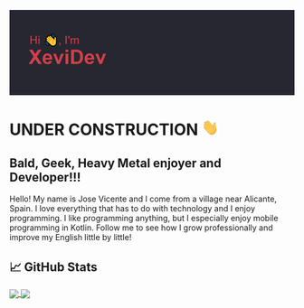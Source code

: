 [![Header](/images/headerBueno.png "Header")](https://github.com/XeviDev/)


<h1>UNDER CONSTRUCTION <img src="/images/Hi.gif" width="30px"/></h1>

## Bald, Geek, Heavy Metal enjoyer and Developer!!!

Hello! My name is Jose Vicente and I come from a village near Alicante, Spain. I love everything that has to do with technology and I enjoy programming. I like programming anything, but I especially enjoy mobile programming in Kotlin. Follow me to see how I grow professionally and improve my English little by little!

<!--START_SECTION:waka-->
<!--END_SECTION:waka-->

## &#x1f4c8; GitHub Stats
<!--[![XeviDev's GitHub stats](https://github-readme-stats.vercel.app/api?username=xevidev&theme=aura_dark)](https://github.com/XeviDev/)

[![Top Langs](https://github-readme-stats.vercel.app/api/top-langs/?username=xevidev&count_private=true&theme=aura_dark&langs_count=5)](https://github.com/XeviDev/)-->

<a href="https://github.com/XeviDev/">
  <img align="center" src="https://github-readme-stats.vercel.app/api?username=xevidev&theme=aura_dark" />
</a>
<a href="https://github.com/XeviDev/">
  <img align="center" src="https://github-readme-stats.vercel.app/api/top-langs/?username=xevidev&count_private=true&theme=aura_dark&langs_count=5" />
</a>

